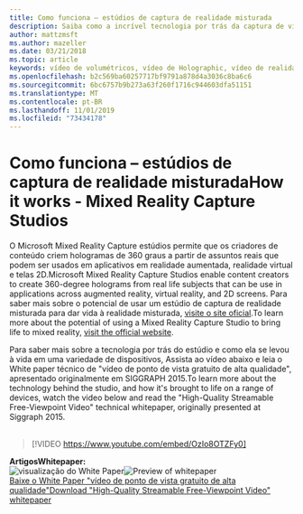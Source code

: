 ```yaml
---
title: Como funciona – estúdios de captura de realidade misturada
description: Saiba como a incrível tecnologia por trás da captura de vídeo Holographic de 360 graus da Microsoft funciona.
author: mattzmsft
ms.author: mazeller
ms.date: 03/21/2018
ms.topic: article
keywords: vídeo de volumétricos, vídeo de Holographic, vídeo de realidade misturada, holograma
ms.openlocfilehash: b2c569ba60257717bf9791a878d4a3036c8ba6c6
ms.sourcegitcommit: 6bc6757b9b273a63f260f1716c944603dfa51151
ms.translationtype: MT
ms.contentlocale: pt-BR
ms.lasthandoff: 11/01/2019
ms.locfileid: "73434178"
---
```

# <a name="how-it-works---mixed-reality-capture-studios"></a><span data-ttu-id="89e04-104">Como funciona – estúdios de captura de realidade misturada</span><span class="sxs-lookup"><span data-stu-id="89e04-104">How it works - Mixed Reality Capture Studios</span></span>

<span data-ttu-id="89e04-105">O Microsoft Mixed Reality Capture estúdios permite que os criadores de conteúdo criem hologramas de 360 graus a partir de assuntos reais que podem ser usados em aplicativos em realidade aumentada, realidade virtual e telas 2D.</span><span class="sxs-lookup"><span data-stu-id="89e04-105">Microsoft Mixed Reality Capture Studios enable content creators to create 360-degree holograms from real life subjects that can be use in applications across augmented reality, virtual reality, and 2D screens.</span></span> <span data-ttu-id="89e04-106">Para saber mais sobre o potencial de usar um estúdio de captura de realidade misturada para dar vida à realidade misturada, [visite o site oficial](https://www.microsoft.com//mixed-reality/capture-studios).</span><span class="sxs-lookup"><span data-stu-id="89e04-106">To learn more about the potential of using a Mixed Reality Capture Studio to bring life to mixed reality, [visit the official website](https://www.microsoft.com//mixed-reality/capture-studios).</span></span>

<span data-ttu-id="89e04-107">Para saber mais sobre a tecnologia por trás do estúdio e como ela se levou à vida em uma variedade de dispositivos, Assista ao vídeo abaixo e leia o White paper técnico de "vídeo de ponto de vista gratuito de alta qualidade", apresentado originalmente em SIGGRAPH 2015.</span><span class="sxs-lookup"><span data-stu-id="89e04-107">To learn more about the technology behind the studio, and how it's brought to life on a range of devices, watch the video below and read the "High-Quality Streamable Free-Viewpoint Video" technical whitepaper, originally presented at Siggraph 2015.</span></span>
<br>
<br>
>[!VIDEO https://www.youtube.com/embed/OzIo8OTZFy0]


<span data-ttu-id="89e04-108">**Artigos**</span><span class="sxs-lookup"><span data-stu-id="89e04-108">**Whitepaper:**</span></span><br>
<span data-ttu-id="89e04-109">![visualização do White Paper](images/siggraph-whitepaper-thumb-200px.png)</span><span class="sxs-lookup"><span data-stu-id="89e04-109">![Preview of whitepaper](images/siggraph-whitepaper-thumb-200px.png)</span></span><br>
[<span data-ttu-id="89e04-110">Baixe o White Paper "vídeo de ponto de vista gratuito de alta qualidade"</span><span class="sxs-lookup"><span data-stu-id="89e04-110">Download "High-Quality Streamable Free-Viewpoint Video" whitepaper</span></span>](images/high-quality-streamable-free-viewpoint-video.pdf)
